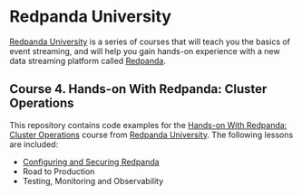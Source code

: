 # Redpanda University
[Redpanda University][rpu] is a series of courses that will teach you the basics of event streaming, and will help you gain hands-on experience with a new data streaming platform called [Redpanda][rp].

## Course 4. Hands-on With Redpanda: Cluster Operations
This repository contains code examples for the [Hands-on With Redpanda: Cluster Operations][course-link] course from [Redpanda University][rpu]. The following lessons are included:


- [Configuring and Securing Redpanda][lesson-01]
- Road to Production
- Testing, Monitoring and Observability

[lesson-01]: /01-config

[course-link]: https://university.redpanda.com/courses/hands-on-redpanda-cluster-operations-1
[rp]: https://redpanda.com/
[rpu]: https://university.redpanda.com/
